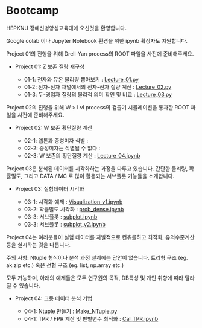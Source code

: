 # Bootcamp

HEPKNU 정예신병양성교육대에 오신것을 환영합니다.

Google colab 이나 Jupyter Notebook 환경을 위한 ipynb 확장자도 지원합니다.

Project 01의 진행을 위해 Drell-Yan process의 ROOT 파일을 사전에 준비해주세요.

- Project 01: Z 보존 질량 재구성

  - 01-1: 전자와 뮤온 물리량 뽑아보기 : [Lecture_01.py](https://github.com/resisov/Bootcamp/blob/main/Lecture_01.py)
  - 01-2: 전자-전자 채널에서의 전자-전자 질량 계산 : [Lecture_02.py](https://github.com/resisov/Bootcamp/blob/main/Lecture_02.py)
  - 01-3: 두-경입자 질량의 물리적 의미 확인 및 비교 : [Lecture_03.py](https://github.com/resisov/Bootcamp/blob/main/Lecture_03.py) 

Project 02의 진행을 위해 W > l vl process의 검출기 시뮬레이션을 통과한 ROOT 파일을 사전에 준비해주세요.

- Project 02: W 보존 횡단질량 계산

  - 02-1: 렙톤과 중성미자 식별 : 
  - 02-2: 중성미자는 식별될 수 없다 : 
  - 02-3: W 보존의 횡단질량 계산 : [Lecture_04.ipynb](https://github.com/resisov/Bootcamp/blob/main/Lecture_04.ipynb)

Project 03은 분석된 데이터를 시각화하는 과정을 다루고 있습니다. 간단한 물리량, 확률밀도, 그리고 DATA / MC 로 많이 활용되는 서브플롯 기능들을 소개합니다.

- Project 03: 실험데이터 시각화

  - 03-1: 시각화 예제 : [Visualization_v1.ipynb](https://github.com/resisov/Bootcamp/blob/main/Visualization_v1.ipynb)
  - 03-2: 확률밀도 시각화 : [prob_dense.ipynb](https://github.com/resisov/Bootcamp/blob/main/prob_dense.ipynb)
  - 03-3: 서브플롯 : [subplot.ipynb](https://github.com/resisov/Bootcamp/blob/main/subplot.ipynb)
  - 03-3: 서브플롯 : [subplot_v2.ipynb](https://github.com/resisov/Bootcamp/blob/main/subplot_v2.ipynb)

Project 04는 여러분들이 실험 데이터를 자발적으로 컨츄롤하고 최적화, 유의수준계산 등을 실시하는 것을 다룹니다.

주의 사항: Ntuple 형식이나 분석 과정 설계에는 답안이 없습니다. 트리형 구조 (eg. ak.zip etc.) 혹은 선형 구조 (eg. list, np.array etc.) 

모두 가능하며, 아래의 예제들은 모두 연구원의 목적, DB특성 및 개인 취향에 따라 달라질 수 있습니다.

- Project 04: 고등 데이터 분석 기법

  - 04-1: Ntuple 만들기 : [Make_NTuple.py](https://github.com/resisov/Bootcamp/blob/main/Make_NTuple.py)
  - 04-1: TPR / FPR 계산 및 판별변수 최적화 : [Cal_TPR.ipynb](https://github.com/resisov/Bootcamp/blob/main/Cal_TPR.ipynb)

